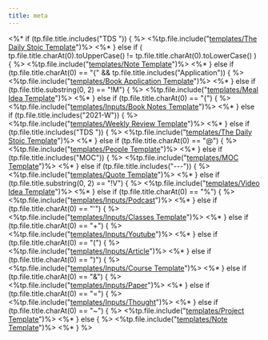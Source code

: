 ```yaml
---
title: meta
---
```

<%* if (tp.file.title.includes("TDS ")) { %>
<%tp.file.include("[templates/The Daily Stoic Template](None)")%>
<%* } else if ( tp.file.title.charAt(0).toUpperCase() != tp.file.title.charAt(0).toLowerCase() ) { %>
<%tp.file.include("[templates/Note Template](None)")%>
<%* } else if (tp.file.title.charAt(0) == "{" && tp.file.title.includes("Application")) { %>
<%tp.file.include("[templates/Book Application Template](None)")%>
<%* } else if (tp.file.title.substring(0, 2) == "!M") { %>
<%tp.file.include("[templates/Meal Idea Template](None)")%>
<%* } else if (tp.file.title.charAt(0) == "{") { %>
<%tp.file.include("[templates/Inputs/Book Notes Template](None)")%>
<%* } else if (tp.file.title.includes("2021-W")) { %>
<%tp.file.include("[templates/Weekly Review Template](None)")%>
<%* } else if (tp.file.title.includes("TDS ")) { %>
<%tp.file.include("[templates/The Daily Stoic Template](None)")%>
<%* } else if (tp.file.title.charAt(0) == "@") { %>
<%tp.file.include("[templates/People Template](None)")%>
<%* } else if (tp.file.title.includes("MOC")) { %>
<%tp.file.include("[templates/MOC Template](None)")%>
<%* } else if (tp.file.title.includes("---")) { %>
<%tp.file.include("[templates/Quote Template](None)")%>
<%* } else if (tp.file.title.substring(0, 2) == "!V") { %>
<%tp.file.include("[templates/Video Idea Template](None)")%>
<%* } else if (tp.file.title.charAt(0) == "%") { %>
<%tp.file.include("[templates/Inputs/Podcast](None)")%>
<%* } else if (tp.file.title.charAt(0) == "'") { %>
<%tp.file.include("[templates/Inputs/Classes Template](None)")%>
<%* } else if (tp.file.title.charAt(0) == "+") { %>
<%tp.file.include("[templates/Inputs/Youtube](None)")%>
<%* } else if (tp.file.title.charAt(0) == "(") { %>
<%tp.file.include("[templates/Inputs/Article](None)")%>
<%* } else if (tp.file.title.charAt(0) == ")") { %>
<%tp.file.include("[templates/Inputs/Course Template](None)")%>
<%* } else if (tp.file.title.charAt(0) == "&") { %>
<%tp.file.include("[templates/Inputs/Paper](None)")%>
<%* } else if (tp.file.title.charAt(0) == "=") { %>
<%tp.file.include("[templates/Inputs/Thought](None)")%>
<%* } else if (tp.file.title.charAt(0) == "~") { %>
<%tp.file.include("[templates/Project Template](None)")%>
<%* } else { %>
<%tp.file.include("[templates/Note Template](None)")%>
<%* } %>